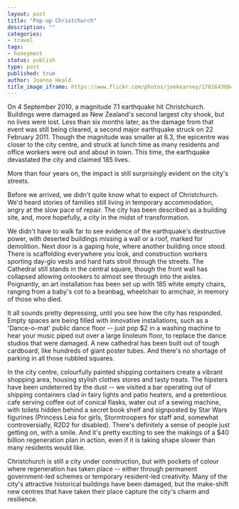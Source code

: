 ```yaml
---
layout: post
title: "Pop-up Christchurch"
description: ""
categories:
- travel
tags:
- honeyment
status: publish
type: post
published: true
author: Joanna Heald
title_image_iframe: https://www.flickr.com/photos/joekearney/17016430843/in/album-72157652379606419/player/
---
```


On 4 September 2010, a magnitude 7.1 earthquake hit Christchurch. Buildings were damaged as New Zealand's second largest city shook, but no lives were lost. Less than six months later, as the damage from that event was still being cleared, a second major earthquake struck on 22 February 2011. Though the magnitude was smaller at 6.3, the epicentre was closer to the city centre, and struck at lunch time as many residents and office workers were out and about in town. This time, the earthquake devastated the city and claimed 185 lives. 

More than four years on, the impact is still surprisingly evident on the city's streets. 

Before we arrived, we didn't quite know what to expect of Christchurch. We'd heard stories of families still living in temporary accommodation, angry at the slow pace of repair. The city has been described as a building site, and, more hopefully, a city in the midst of transformation.

We didn't have to walk far to see evidence of the earthquake's destructive power, with deserted buildings missing a wall or a roof, marked for demolition. Next door is a gaping hole, where another building once stood. There is scaffolding everywhere you look, and construction workers sporting day-glo vests and hard hats stroll through the streets. The Cathedral still stands in the central square, though the front wall has collapsed allowing onlookers to almost see through into the aisles. Poignantly, an art installation has been set up with 185 white empty chairs, ranging from a baby's cot to a beanbag, wheelchair to armchair, in memory of those who died. 

It all sounds pretty depressing, until you see how the city has responded. Empty spaces are being filled with innovative installations, such as a 'Dance-o-mat' public dance floor -- just pop $2 in a washing machine to hear your music piped out over a large linoleum floor, to replace the dance studios that were damaged. A new cathedral has been built out of tough cardboard, like hundreds of giant poster tubes. And there's no shortage of parking in all those rubbled squares. 

In the city centre, colourfully painted shipping containers create a vibrant shopping area, housing stylish clothes stores and tasty treats. The hipsters have been undeterred by the dust -- we visited a bar operating out of shipping containers clad in fairy lights and patio heaters, and a pretentious cafe serving coffee out of conical flasks, water out of a sewing machine, with toilets hidden behind a secret book shelf and signposted by Star Wars figurines (Princess Leia for girls, Stormtroopers for staff and, somewhat controversially, R2D2 for disabled).  There's definitely a sense of people just getting on, with a smile. And it's pretty exciting to see the makings of a $40 billion regeneration plan in action, even if it is taking shape slower than many residents would like.

Christchurch is still a city under construction, but with pockets of colour where regeneration has taken place -- either through permanent government-led schemes or temporary resident-led creativity. Many of the city's attractive historical buildings have been damaged, but the make-shift new centres that have taken their place capture the city's charm and resilience.
